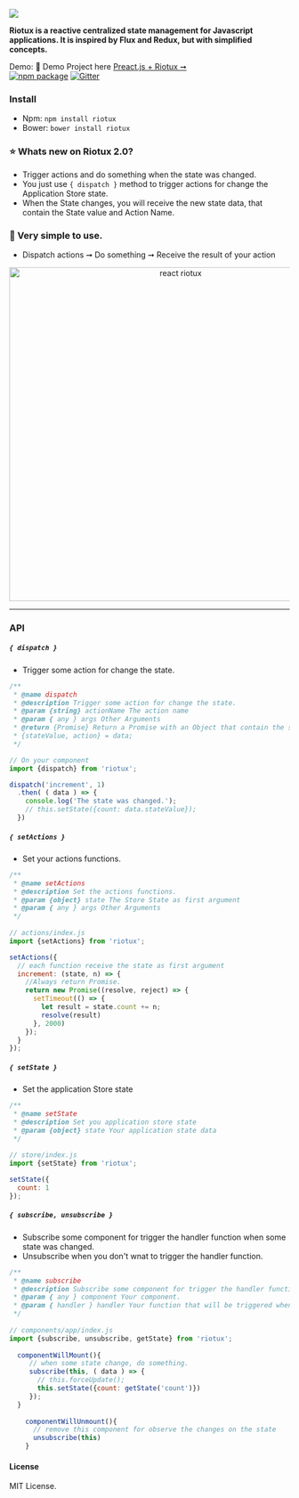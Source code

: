 <img src="https://github.com/luisvinicius167/riotux/blob/new/img/riotux_logo.png?raw=true"/><br/>

 **Riotux is a reactive centralized state management for Javascript applications. It is inspired by Flux and Redux, but with simplified concepts.**

Demo: :information_desk_person: Demo Project here [Preact.js + Riotux ➞](http://riotux-preact.surge.sh/)<br/>
[![npm package](https://img.shields.io/badge/npm-2.0-blue.svg)](https://www.npmjs.com/package/riotux) [![Gitter](https://img.shields.io/gitter/room/nwjs/nw.js.svg?maxAge=2592000)](https://gitter.im/luisvinicius167/riotux)

### Install
* Npm: ``` npm install riotux ```
* Bower: ``` bower install riotux ```

### :star: Whats new on Riotux 2.0?
- Trigger actions and do something when the state was changed. 
- You just use ``{ dispatch }`` method to trigger actions for change the Application Store state. 
- When the State changes, you will receive the new state data, that contain the State value and Action Name.


### :raised_hands: Very simple to use.
 - Dispatch actions ➞ Do something  ➞ Receive the result of your action

<p align="center">
  <img src="https://github.com/luisvinicius167/riotux/blob/new/img/react-count.gif" alt="react riotux" width="600">
</p>

---

### API

##### ``{ dispatch }``
 * Trigger some action for change the state.
```javascript
/**
 * @name dispatch
 * @description Trigger some action for change the state.
 * @param {string} actionName The action name
 * @param { any } args Other Arguments
 * @return {Promise} Return a Promise with an Object that contain the stateValue and action. 
 * {stateValue, action} = data;
 */

// On your component
import {dispatch} from 'riotux';

dispatch('increment', 1)
  .then( ( data ) => {
    console.log('The state was changed.');
    // this.setState({count: data.stateValue});
  })
```
##### ``{ setActions }``
 * Set your actions functions.
```javascript
/**
 * @name setActions
 * @description Set the actions functions.
 * @param {object} state The Store State as first argument
 * @param { any } args Other Arguments
 */
 
// actions/index.js
import {setActions} from 'riotux';

setActions({
  // each function receive the state as first argument
  increment: (state, n) => {
    //Always return Promise.
    return new Promise((resolve, reject) => {
      setTimeout(() => {
        let result = state.count += n;
        resolve(result)
      }, 2000)
    });
  }
});
```
##### ``{ setState }`` 
 * Set the application Store state
```javascript
/**
 * @name setState
 * @description Set you application store state
 * @param {object} state Your application state data
 */
 
// store/index.js
import {setState} from 'riotux';

setState({
  count: 1
});
```

##### ``{ subscribe, unsubscribe }`` 
 * Subscribe some component for trigger the handler function when some state was changed. 
 * Unsubscribe when you don't wnat to trigger the handler function.
```javascript
/**
 * @name subscribe
 * @description Subscribe some component for trigger the handler function when some state was changed.
 * @param { any } component Your component.
 * @param { handler } handler Your function that will be triggered when some state change.
 */
 
// components/app/index.js
import {subscribe, unsubscribe, getState} from 'riotux';
  
  componentWillMount(){
     // when some state change, do something.
     subscribe(this, ( data ) => {
       // this.forceUpdate();
       this.setState({count: getState('count')})
     });
  }
  
    componentWillUnmount(){
      // remove this component for observe the changes on the state
      unsubscribe(this)
    }
```

#### License
MIT License.
